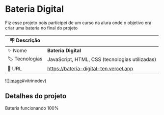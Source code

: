 # Bateria Digital

Fiz esse projeto pois participei de um curso na alura onde o objetivo era criar uma bateria  no final do projeto

| :placard: Descrição |     |
| -------------  | --- |
| :sparkles: Nome        | **Bateria Digital**
| :label: Tecnologias | JavaScript, HTML, CSS (tecnologias utilizadas)
| :rocket: URL         | https://bateria-digital-ten.vercel.app

<!-- Inserir imagem com a #vitrinedev ao final do link -->
![][image](https://user-images.githubusercontent.com/126736702/234625993-9572238a-a22b-4cbf-9f7e-e8dc3c8c6c48.png)#vitrinedev)

## Detalhes do projeto

Bateria funcionando 100%
